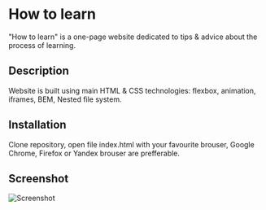 # How to learn

"How to learn" is a one-page website dedicated to tips & advice about the process of learning.

## Description
Website is built using main HTML & CSS technologies: flexbox, animation, iframes, BEM, Nested file system.

## Installation

Clone repository, open file index.html with your favourite brouser, Google Chrome, Firefox or Yandex brouser are prefferable.

## Screenshot
![Screenshot](https://github.com/KarinaRakhimova/how-to-learn/assets/44320852/5e80340e-b49d-485a-98f2-679d81fb5c80)

